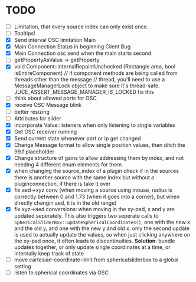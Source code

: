 # TODO

- [ ] Limitation, that every source index can only exist once.
- [ ] Tooltips!
- [x] Send interval OSC limitation Main
- [x] Main Connection Status in beginning Client Bug
- [x] Main Connection osc send when the main starts second
- [ ] getPropertyAsValue -> getProperty
- [x] void Component::internalRepaintUnchecked (Rectangle<int> area, bool isEntireComponent)
      // if component methods are being called from threads other than the message
      // thread, you'll need to use a MessageManagerLock object to make sure it's thread-safe.
      JUCE_ASSERT_MESSAGE_MANAGER_IS_LOCKED
      fix this
- [ ] think about allowed ports for OSC
- [x] receive OSC Message blink
- [ ] better resizing
- [ ] Attributes for slider
- [x] incorporate Value::listeners when only listening to single variables
- [x] Get OSC receiver running
- [x] Send current state whenever port or ip get changed
- [x] Change Message format to allow single position values, then ditch the 99.f placeholder
- [x] Change structure of gains to allow addressing them by index, and not needing 4 different enum elements for them
- [x] when changing the source_index of a plugin check if in the sources there is another source with the same index but without a pluginconnection, if there is take it over
- [x] fix aed->xyz conv (when moving a source using mouse, radius is correctly between 0 and 1.73 (when it goes into a corner), but when directly changin aed, it is in the old range)
- [x] fix xyz->aed conversions:
      when moving in the xy-pad, x and y are updated seperately. This also triggers two seperate calls to `SphericalSliderBox::updateSphericalCoordinates()`, one with the new x and the old y, and one with the new y and old x. only the second update is used to actually update the values, so when just clicking anywhere on the xy-pad once, it often leads to discontinuities.
      **Solution**: bundle updates together, or only update single coordinates at a time, or internally keep track of state
- [ ] move cartesian-coordinate-limit from sphericalsliderbox to a global setting
- [ ] listen to spherical coordinates via OSC
